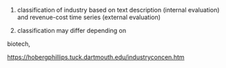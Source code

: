 1. classification of industry based on text description (internal evaluation) and revenue-cost time series (external evaluation)

2. classification may differ depending on 

biotech, 

https://hobergphillips.tuck.dartmouth.edu/industryconcen.htm